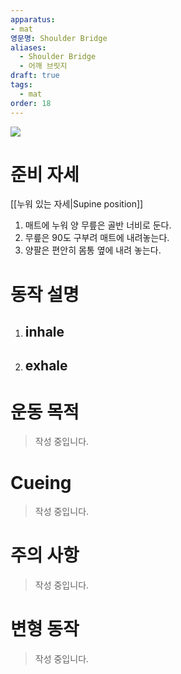```yaml
---
apparatus: 
- mat
영문명: Shoulder Bridge
aliases:
  - Shoulder Bridge
  - 어깨 브릿지
draft: true
tags:
  - mat
order: 18
---
```



![](https://youtu.be/IDu9N1yi4ts?si=pTk4iDxldTP7WM5X)

# 준비 자세

[[누워 있는 자세|Supine position]]

1. 매트에 누워 양 무릎은 골반 너비로 둔다.
2. 무릎은 90도 구부려 매트에 내려놓는다.
3. 양팔은 편안히 몸통 옆에 내려 놓는다.

# 동작 설명

1. inhale
   -

2. exhale
   -

# 운동 목적

> 작성 중입니다.

# Cueing

> 작성 중입니다.

# 주의 사항

> 작성 중입니다.

# 변형 동작

> 작성 중입니다.
